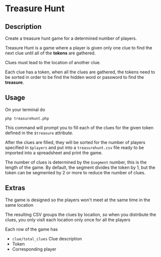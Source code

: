 # Treasure Hunt

## Description

Create a treasure hunt game for a determined number of players.

Treasure Hunt is a game where a player is given only one clue to find the next clue until all of the __tokens__ are gathered. 

Clues must lead to the location of another clue.

Each clue has a token, when all the clues are gathered, the tokens need to be sorted in order to be find the hidden word or password to find the __treasure__.

## Usage

On your terminal do

`php treasurehunt.php`

This command will prompt you to fill each of the clues for the given token defined in the `$treasure` attribute.

After the clues are filled, they will be sorted for the number of players specified in `$players` and put into a `treasurehunt.csv` file ready to be imported into a spreadsheet and print the game.

The number of clues is determined by the `$segment` number, this is the length of the game. By default, the segment divides the token by 1, but the token can be segmented by 2 or more to reduce the number of clues.

## Extras

The game is designed so the players won't meet at the same time in the same location

The resulting CSV groups the clues by location, so when you distribute the clues, you only visit each location only once for all the players

Each row of the game has 

- `clue/total_clues` Clue description
- Token
- Corresponding player 